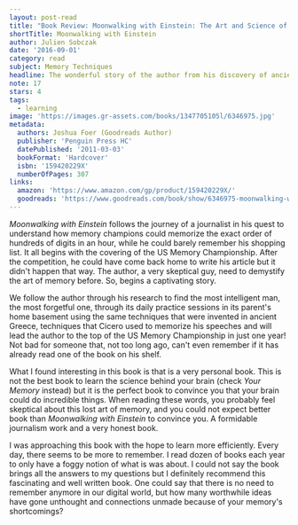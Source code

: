 ```yaml
---
layout: post-read
title: "Book Review: Moonwalking with Einstein: The Art and Science of Remembering Everything"
shortTitle: Moonwalking with Einstein
author: Julien Sobczak
date: '2016-09-01'
category: read
subject: Memory Techniques
headline: The wonderful story of the author from his discovery of ancient memory techniques to the top of the US Memory Championship. A thorough work of research and a very enjoyable reading that you should not miss.
note: 17
stars: 4
tags:
  - learning
image: 'https://images.gr-assets.com/books/1347705105l/6346975.jpg'
metadata:
  authors: Joshua Foer (Goodreads Author)
  publisher: 'Penguin Press HC'
  datePublished: '2011-03-03'
  bookFormat: 'Hardcover'
  isbn: '159420229X'
  numberOfPages: 307
links:
  amazon: 'https://www.amazon.com/gp/product/159420229X/'
  goodreads: 'https://www.goodreads.com/book/show/6346975-moonwalking-with-einstein'
---
```


*Moonwalking with Einstein* follows the journey of a journalist in his quest to understand how memory champions could memorize the exact order of hundreds of digits in an hour, while he could barely remember his shopping list. It all begins with the covering of the US Memory Championship. After the competition, he could have come back home to write his article but it didn't happen that way. The author, a very skeptical guy, need to demystify the art of memory before. So, begins a captivating story.

We follow the author through his research to find the most intelligent man, the most forgetful one, through its daily practice sessions in its parent's home basement using the same techniques that were invented in ancient Greece, techniques that Cicero used to memorize his speeches and will lead the author to the top of the US Memory Championship in just one year! Not bad for someone that, not too long ago, can't even remember if it has already read one of the book on his shelf.

What I found interesting in this book is that is a very personal book. This is not the best book to learn the science behind your brain (check *Your Memory* instead) but it is the perfect book to convince you that your brain could do incredible things. When reading these words, you probably feel skeptical about this lost art of memory, and you could not expect better book than *Moonwalking with Einstein* to convince you. A formidable journalism work and a very honest book.

I was approaching this book with the hope to learn more efficiently. Every day, there seems to be more to remember. I read dozen of books each year to only have a foggy notion of what is was about. I could not say the book brings all the answers to my questions but I definitely recommend this fascinating and well written book. One could say that there is no need to remember anymore in our digital world, but how many worthwhile ideas have gone unthought and connections unmade because of your memory's shortcomings?
